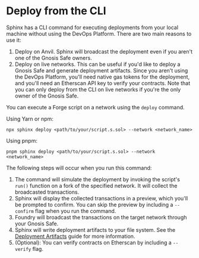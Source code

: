 # Deploy from the CLI

Sphinx has a CLI command for executing deployments from your local machine without using the DevOps Platform. There are two main reasons to use it:

1. Deploy on Anvil. Sphinx will broadcast the deployment even if you aren't one of the Gnosis Safe owners.
2. Deploy on live networks. This can be useful if you'd like to deploy a Gnosis Safe and generate deployment artifacts. Since you aren't using the DevOps Platform, you'll need native gas tokens for the deployment, and you'll need an Etherscan API key to verify your contracts. Note that you can only deploy from the CLI on live networks if you're the only owner of the Gnosis Safe.

You can execute a Forge script on a network using the `deploy` command.

Using Yarn or npm:

```
npx sphinx deploy <path/to/your/script.s.sol> --network <network_name>
```

Using pnpm:

```
pnpm sphinx deploy <path/to/your/script.s.sol> --network <network_name>
```

The following steps will occur when you run this command:

1. The command will simulate the deployment by invoking the script's `run()` function on a fork of the specified network. It will collect the broadcasted transactions.
2. Sphinx will display the collected transactions in a preview, which you'll be prompted to confirm. You can skip the preview by including a `--confirm` flag when you run the command.
3. Foundry will broadcast the transactions on the target network through your Gnosis Safe.
4. Sphinx will write deployment artifacts to your file system. See the [Deployment Artifacts](https://github.com/sphinx-labs/sphinx/blob/main/docs/deployment-artifacts.md) guide for more information.
5. (Optional): You can verify contracts on Etherscan by including a `--verify` flag.
